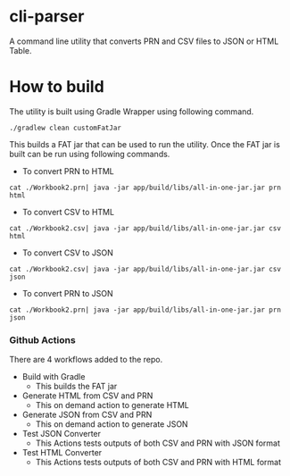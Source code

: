 # cli-parser

A command line utility that converts PRN and CSV files to JSON or HTML Table.

# How to build

The utility is built using Gradle Wrapper using following command.

```shell
./gradlew clean customFatJar
```

This builds a FAT jar that can be used to run the utility. Once the FAT jar is built can be run using following
commands.

- To convert PRN to HTML

```shell
cat ./Workbook2.prn| java -jar app/build/libs/all-in-one-jar.jar prn html
```

- To convert CSV to HTML

```shell
cat ./Workbook2.csv| java -jar app/build/libs/all-in-one-jar.jar csv html
```

- To convert CSV to JSON

```shell
cat ./Workbook2.csv| java -jar app/build/libs/all-in-one-jar.jar csv json
```

- To convert PRN to JSON

```shell
cat ./Workbook2.prn| java -jar app/build/libs/all-in-one-jar.jar prn json
```

### Github Actions
There are 4 workflows added to the repo.
- Build with Gradle
  - This builds the FAT jar
- Generate HTML from CSV and PRN
  - This on demand action to generate HTML
- Generate JSON from CSV and PRN
  - This on demand action to generate JSON
- Test JSON Converter
  - This Actions tests outputs of both CSV and PRN with JSON format
- Test HTML Converter
  - This Actions tests outputs of both CSV and PRN with HTML format